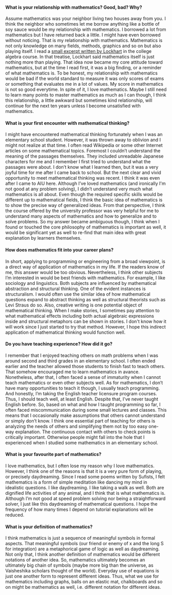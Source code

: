 #### What is your relationship with mathematics? Good, bad? Why?

Assume mathematics was your neighbor living two houses away from you. I think the neighbor who sometimes let me borrow anything like a bottle of soy sauce would be my relationship with mathematics. I borrowed a lot from mathematics but I have returned back a little. I might have even borrowed without noticing. That is my relationship with mathematics. Mathematics is not only knowledge on many fields, methods, graphics and so on but also playing itself. I read a [small excerpt written by Lockhart](https://www.maa.org/external_archive/devlin/LockhartsLament.pdf) in the college algebra course. In that treatise, Lockhart said mathematics itself is just nothing more than playing. That idea now became my core attitude toward mathematics, but at the time I read first, it was a big finding, or a reminder of what mathematics is. To be honest, my relationship with mathematics would be bad if the world standard to measure it was only scores of exams or something that evaluates me in a lot of values. My score in mathematics is not so good everytime. In spite of it, I love mathematics. Maybe I still need to learn many points to master mathematics as much as I can though, I think this relationship, a little awkward but sometimes kind relationship, will continue for the next ten years unless I become unsatisfied with mathematics.

#### What is your first encounter with mathematical thinking?

I might have encountered mathematical thinking fortunately when I was an elementary school student. However, it was thrown away to oblivion and I might not realize at that time. I often read Wikipedia or some other Internet articles on some mathematical topics.  Foremost I couldn’t understand the meaning of the passages themselves. They included unreadable Japanese characters for me and I remember I first tried to understand what the passages were about. I don’t know what I learned then, but it was a very joyful time for me after I came back to school. But the next clear and vivid opportunity to meet mathematical thinking was recent. I think it was even after I came to AIU here. Although I’ve loved mathematics (and ironically I'm not good at any problem solving), I didn’t understand very much what mathematics is all about. Even though the required specific skills would be different up to mathematical fields, I think the basic idea of mathematics is to show the precise way of generalized ideas. From that perspective, I think the course offered by the university professor was very helpful for me to understand many aspects of mathematics and how to generalize and to solve problems. So my answer became ambiguous though, I think when I found or touched the core philosophy of mathematics is important as well, it would be significant yet as well to re-find that main idea with great explanation by learners themselves.

#### How does mathematics fit into your career plans?

In short, applying to programming or engineering from a broad viewpoint, is a direct way of application of mathematics in my life. If the readers know of me, this answer would be too obvious. Nevertheless, I think other subjects I’m interested in would be best friends with mathematics. For example, I like sociology and linguistics. Both subjects are influenced by mathematical abstraction and structural thinking. One of the evident instances is structuralism. I would often use the similar idea of how mathematical questions expand to abstract thinking as well as structural theorists such as Levi Straus do so. Also, creative writing is one potential object of mathematical thinking. When I make stories, I sometimes pay attention to what mathematical effects including both actual algebraic expressions inside and structural metaphors can be shown in stories. I don't know how it will work since I just started to try that method. However, I hope this indirect application of mathematical thinking would function well.

#### Do you have teaching experience? How did it go?

I remember that I enjoyed teaching others on math problems when I was around second and third grades in an elementary school. I often ended earlier and the teacher allowed those students to finish fast to teach others. That somehow encouraged me to learn mathematics in avance. Nonetheless, after that, I often faced a sense of immaturity when I cannot teach mathematics or even other subjects well. As for mathematics, I don’t have many opportunities to teach it though, I usually teach programming. And honestly, I’m taking the English teacher licensure program courses. Thus, I should teach well, at least English. Despite that, I’ve never taught English before. So, based on what and how I taught programming so far, I often faced miscommunication during some small lectures and classes. This means that I occasionally make assumptions that others cannot understand or simply don’t know. I think one essential part of teaching for others is analyzing the needs of others and simplifying them not by too easy one-way explanation. The continuous contact with others to check points is critically important. Otherwise people might fall into the hole that I experienced when I studied some mathematics in an elementary school.

#### What is your favourite part of mathematics?

I love mathematics, but I often lose my reason why I love mathematics. However, I think one of the reasons is that it is a very pure form of playing, or precisely daydreaming. Since I read some poems written by Sufists, I felt mathematics is a form of simple meditation like dancing my mind in idealistic questions. I like daydreaming. I like taking a walk as well. Both are dignified life activities of any animal, and I think that is what mathematics is. Although I’m not good at speed problem solving nor being a straightforward solver, I just like this daydreaming of mathematical questions. I hope the frequency of how many times I depend on tutorial explanations will be reduced.

#### What is your definition of mathematics?

I think mathematics is just a sequence of meaningful symbols in formal aspects. That meaningful symbols (our friend or enemy of x and the long S for integration) are a metaphorical game of logic as well as daydreaming. Not only that, I think another definition of mathematics would be different notations of another idea. So, mathematics ultimately becomes an ultimately big chain of symbols (maybe more big than the universe, as Vaisheshika scholars thought of the world). Everyday use of equations is just one another form to represent different ideas. Thus, what we use for mathematics including graphs, balls on an elastic mat, chalkboards and so on might be mathematics as well, i.e. different notation for different ideas.
